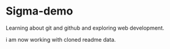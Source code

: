 # Sigma-demo
Learning about git and github and exploring web development.

i am now working with cloned readme data.
